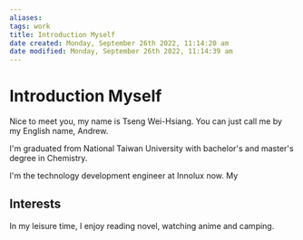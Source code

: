 ```yaml
---
aliases: 
tags: work
title: Introduction Myself
date created: Monday, September 26th 2022, 11:14:20 am
date modified: Monday, September 26th 2022, 11:14:39 am
---
```


# Introduction Myself

Nice to meet you, my name is Tseng Wei-Hsiang. You can just call me by my English name, Andrew.

I'm graduated from National Taiwan University with bachelor's and master's degree in Chemistry.

I'm the technology development engineer at Innolux now. My 

## Interests

In my leisure time, I enjoy reading novel, watching anime and camping.